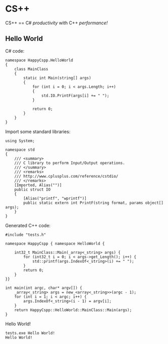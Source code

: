 CS++
======

CS++ == C\# *productivity* with C++ *performance!*


Hello World
-----------

C\# code:

~~~~~~~~~~~~~~~~~~~~~~~~~~~~~~~~~~~~~~~~~~~~~~~~~~~~~~~~~~~~~~~~~~~~~~~~~~~~~~~~
namespace HappyCspp.HelloWorld
{
    class MainClass
    {
        static int Main(string[] args)
        {
            for (int i = 0; i < args.Length; i++)
            {
                std.IO.PrintF(args[i] += " ");
            }

            return 0;
        }
    }
}
~~~~~~~~~~~~~~~~~~~~~~~~~~~~~~~~~~~~~~~~~~~~~~~~~~~~~~~~~~~~~~~~~~~~~~~~~~~~~~~~

Import some standard libraries:

~~~~~~~~~~~~~~~~~~~~~~~~~~~~~~~~~~~~~~~~~~~~~~~~~~~~~~~~~~~~~~~~~~~~~~~~~~~~~~~~
using System;

namespace std
{
    /// <summary>
    /// C library to perform Input/Output operations.
    /// </summary>
    /// <remarks>
    /// http://www.cplusplus.com/reference/cstdio/
    /// </remarks>
    [Imported, Alias("")]
    public struct IO
    {
        [Alias("printf", "wprintf")]
        public static extern int PrintF(string format, params object[] args);
    }
}
~~~~~~~~~~~~~~~~~~~~~~~~~~~~~~~~~~~~~~~~~~~~~~~~~~~~~~~~~~~~~~~~~~~~~~~~~~~~~~~~

Generated C++ code:

~~~~~~~~~~~~~~~~~~~~~~~~~~~~~~~~~~~~~~~~~~~~~~~~~~~~~~~~~~~~~~~~~~~~~~~~~~~~~~~~
#include "tests.h"

namespace HappyCspp { namespace HelloWorld {

    int32_t MainClass::Main(_array<_string> args) {
        for (int32_t i = 0; i < args->get_Length(); i++) {
            std::printf(args.IndexOf<_string>(i) += " ");
        }
        return 0;
    }
}}

int main(int argc, char* argv[]) {
    _array<_string> args = new_<array<_string>>(argc - 1);
    for (int i = 1; i < argc; i++) {
        args.IndexOf<_string>(i - 1) = argv[i];
    }
    return HappyCspp::HelloWorld::MainClass::Main(args);
}
~~~~~~~~~~~~~~~~~~~~~~~~~~~~~~~~~~~~~~~~~~~~~~~~~~~~~~~~~~~~~~~~~~~~~~~~~~~~~~~~

Hello World!

~~~~~~~~~~~~~~~~~~~~~~~~~~~~~~~~~~~~~~~~~~~~~~~~~~~~~~~~~~~~~~~~~~~~~~~~~~~~~~~~
tests.exe Hello World!
Hello World! 
~~~~~~~~~~~~~~~~~~~~~~~~~~~~~~~~~~~~~~~~~~~~~~~~~~~~~~~~~~~~~~~~~~~~~~~~~~~~~~~~

